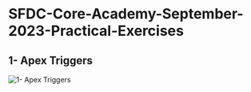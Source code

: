 # SFDC-Core-Academy-September-2023-Practical-Exercises

## 1- Apex Triggers
[triggers]: https://i.hizliresim.com/b5tnjn7.png "1- Apex Triggers"
![1- Apex Triggers][triggers]
